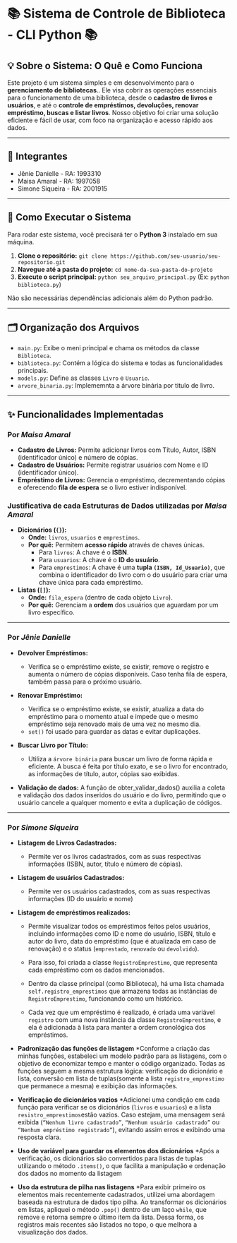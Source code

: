 # 📚 Sistema de Controle de Biblioteca - CLI Python 📚

## 💡 Sobre o Sistema: O Quê e Como Funciona
Este projeto é um sistema simples e em desenvolvimento para o **gerenciamento de bibliotecas**.. Ele visa cobrir as operações essenciais para o funcionamento de uma biblioteca, desde o **cadastro de livros e usuários**, e até o **controle de empréstimos, devoluções, renovar empréstimo, buscas e listar livros**. Nosso objetivo foi criar uma solução eficiente e fácil de usar, com foco na organização e acesso rápido aos dados.

---

## 👥 Integrantes

* Jênie Danielle - RA: 1993310
* Maisa Amaral - RA: 1997058
* Simone Siqueira - RA: 2001915

---

## 🚀 Como Executar o Sistema

Para rodar este sistema, você precisará ter o **Python 3** instalado em sua máquina.

1.  **Clone o repositório:**
    `git clone https://github.com/seu-usuario/seu-repositorio.git`
2.  **Navegue até a pasta do projeto:**
    `cd nome-da-sua-pasta-do-projeto`
3.  **Execute o script principal:**
    `python seu_arquivo_principal.py` (Ex: `python biblioteca.py`)

Não são necessárias dependências adicionais além do Python padrão.

---

## 🗂️ Organização dos Arquivos

- `main.py`: Exibe o meni principal e chama os métodos da classe `Biblioteca`.
- `biblioteca.py`: Contém a lógica do sistema e todas as funcionalidades principais.
- `models.py`: Define as classes `Livro` e `Usuario`.
- `arvore_binaria.py`: Implememnta a árvore binária por titulo de livro.

---

## ✨ Funcionalidades Implementadas

### Por *Maisa Amaral*

* **Cadastro de Livros:** Permite adicionar livros com Título, Autor, ISBN (identificador único) e número de cópias.
* **Cadastro de Usuários:** Permite registrar usuários com Nome e ID (identificador único).
* **Empréstimo de Livros:** Gerencia o empréstimo, decrementando cópias e oferecendo **fila de espera** se o livro estiver indisponível.

### Justificativa de cada Estruturas de Dados utilizadas por *Maisa Amaral*

* **Dicionários (`{}`):**
    * **Onde:** `livros`, `usuarios` e `emprestimos`.
    * **Por quê:** Permitem **acesso rápido** através de chaves únicas.
        * Para `livros`: A chave é o **ISBN**.
        * Para `usuarios`: A chave é o **ID do usuário**.
        * Para `emprestimos`: A chave é uma **tupla `(ISBN, Id_Usuario)`**, que combina o identificador do livro com o do usuário para criar uma chave única para cada empréstimo.
* **Listas (`[]`):**
    * **Onde:** `fila_espera` (dentro de cada objeto `Livro`).
    * **Por quê:** Gerenciam a **ordem** dos usuários que aguardam por um livro específico.
---
### Por *Jênie Danielle*

* **Devolver Empréstimos:**
    * Verifica se o empréstimo existe, se existir, remove o registro e aumenta o número de cópias disponíveis. Caso tenha fila de espera, também passa para o próximo usuário.

* **Renovar Empréstimo:**
    * Verifica se o empréstimo existe, se existir, atualiza a data do empréstimo para o momento atual e impede que o mesmo empréstimo seja renovado mais de uma vez no mesmo dia.
    * `set()` foi usado para guardar as datas e evitar duplicações.
 
* **Buscar Livro por Título:**
    * Utiliza a `árvore binária` para buscar um livro de forma rápida e eficiente. A busca é feita por título exato, e se o livro for encontrado, as informações de título, autor, cópias sao exibidas.
 
* **Validação de dados:** A função de obter_validar_dados() auxilia a coleta e validação dos dados inseridos do usuário e do livro, permitindo que o usuário cancele a qualquer momento e evita a duplicação de códigos.
  
---
### Por *Simone Siqueira*

* **Listagem de Livros Cadastrados:** 
    * Permite ver os livros cadastrados, com as suas respectivas informações (ISBN, autor, título e número de cópias).

* **Listagem de usuários Cadastrados:** 
    * Permite ver os usuários cadastrados, com as suas respectivas informações (ID do usuário e nome)

* **Listagem de empréstimos realizados:** 
    * Permite visualizar todos os empréstimos feitos pelos usuários, incluindo informações como ID e nome do usuário, ISBN, título e autor do livro, data do empréstimo (que é atualizada em caso de renovação) e o status (`emprestado`, `renovado` ou `devolvido`).

    * Para isso, foi criada a classe `RegistroEmprestimo`, que representa cada empréstimo com os dados mencionados.

    * Dentro da classe principal (como Biblioteca), há uma lista chamada `self.registro_emprestimos` que armazena todas as instâncias de `RegistroEmprestimo`, funcionando como um histórico.

    * Cada vez que um empréstimo é realizado, é criada uma variável `registro` com uma nova instância da classe `RegistroEmprestimo`, e ela é adicionada à lista para manter a ordem cronológica dos empréstimos.

* **Padronização das funções de listagem** 
    *Conforme a criação das minhas funções, estabeleci um modelo padrão para as listagens, com o objetivo de economizar tempo e manter o código organizado. Todas as funções seguem a mesma estrutura lógica: verificação do dicionário e lista, conversão em lista de tuplas(somente a lista `registro_emprestimo` que permanece a mesma) e exibição das informações.

* **Verificação de dicionários vazios** 
    *Adicionei uma condição em cada função para verificar se os dicionários (`livros` e `usuarios`) e a lista `resistro_emprestimos`estão vazios. Caso estejam, uma mensagem será exibida (`“Nenhum livro cadastrado”`, `“Nenhum usuário cadastrado”` ou `“Nenhum empréstimo registrado”`), evitando assim erros e exibindo uma resposta clara.

* **Uso de variável para guardar os elementos dos dicionários** 
    *Após a verificação, os dicionários são convertidos para listas de tuplas utilizando o método `.items()`, o que facilita a manipulação e ordenação dos dados no momento da listagem

* **Uso da estrutura de pilha nas listagens** 
    *Para exibir primeiro os elementos mais recentemente cadastrados, utilizei uma abordagem baseada na estrutura de dados tipo pilha. Ao transformar os dicionários em listas, apliquei o método `.pop()` dentro de um laço `while`, que remove e retorna sempre o último item da lista. Dessa forma, os registros mais recentes são listados no topo, o que melhora a visualização dos dados.

